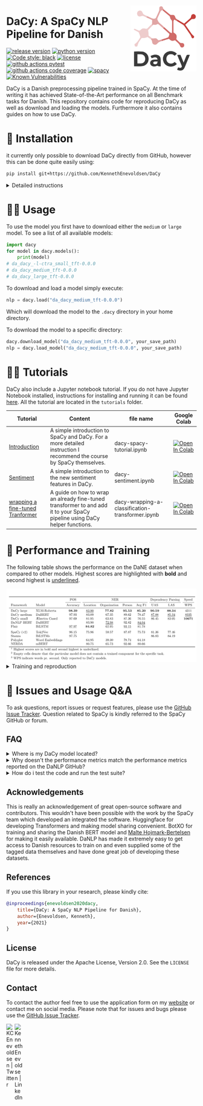 <a href="https://explosion.ai"><img src="img/icon.png" width="175" height="175" align="right" /></a>
# DaCy: A SpaCy NLP Pipeline for Danish


[![release version](https://img.shields.io/badge/DaCy%20Version-0.0.1-green)](https://github.com/KennethEnevoldsen/DaCy)
[![python version](https://img.shields.io/badge/Python-%3E=3.6-blue)](https://github.com/KennethEnevoldsen/DaCy)
[![Code style: black](https://img.shields.io/badge/Code%20Style-Black-black)](https://black.readthedocs.io/en/stable/the_black_code_style.html)
[![license](https://img.shields.io/github/license/KennethEnevoldsen/DaCy.svg?color=blue)](https://github.com/KennethEnevoldsen/DaCy)
[![github actions pytest](https://github.com/KennethEnevoldsen/DaCy/actions/workflows/pytest.yml/badge.svg)](https://github.com/KennethEnevoldsen/Dacy/actions)
[![github actions code coverage](https://github.com/KennethEnevoldsen/DaCy/actions/workflows/pytest_cov.yml/badge.svg)](https://github.com/KennethEnevoldsen/Dacy/actions)
[![spacy](https://img.shields.io/badge/built%20with-spaCy-09a3d5.svg)](https://spacy.io)
[![Known Vulnerabilities](https://snyk.io/test/github/KennethEnevoldsen/DaCy/badge.svg)](https://snyk.io/test/github/KennethEnevoldsen/DaCy)

<!-- 

<a href="https://doi.org/10.21105/joss.03153"><img alt="JOSS paper" src="https://joss.theoj.org/papers/10.21105/joss.03153/status.svg"></a>
<a href="https://doi.org/10.5281/zenodo.4707403"><img src="https://zenodo.org/badge/DOI/10.5281/zenodo.4707403.svg" alt="DOI"></a>
<img alt="PyPI - Python Version" src="https://img.shields.io/pypi/pyversions/trunajod">
[![Github All Releases](https://img.shields.io/github/downloads/kennethenevoldsen/dacy/total.svg)]()
<a href="https://trunajod20.readthedocs.io/en/stable/?badge=stable"><img alt="Documentation Status" src="https://readthedocs.org/projects/trunajod20/badge/?version=stable"></a>

-->

DaCy is a Danish preprocessing pipeline trained in SpaCy. At the time of writing it has achieved State-of-the-Art performance on all Benchmark tasks for Danish. This repository contains code for reproducing DaCy as well as download and loading the models. Furthermore it also contains guides on how to use DaCy.


# 🔧 Installation
it currently only possible to download DaCy directly from GitHub, however this can be done quite easily using:
```bash
pip install git+https://github.com/KennethEnevoldsen/DaCy
```

<details>
  <summary>Detailed instructions</summary>

  ### Install from source
  ```
  git clone https://github.com/KennethEnevoldsen/DaCy.git
  cd DaCy
  pip install .
  ```

</details>


# 👩‍💻 Usage
To use the model you first have to download either the `medium` or `large` model. To see a list of all available models:

```python
import dacy
for model in dacy.models():
    print(model)
# da_dacy_-l-ctra_small_tft-0.0.0
# da_dacy_medium_tft-0.0.0
# da_dacy_large_tft-0.0.0
```

To download and load a model simply execute:
```python
nlp = dacy.load("da_dacy_medium_tft-0.0.0")
```

Which will download the model to the `.dacy` directory in your home directory. 


To download the model to a specific directory:
```python
dacy.download_model("da_dacy_medium_tft-0.0.0", your_save_path)
nlp = dacy.load_model("da_dacy_medium_tft-0.0.0", your_save_path)
```

# 👩‍🏫 Tutorials

DaCy also include a Jupyter notebook tutorial. If you do not have Jupyter Notebook installed, instructions for installing and running it can be found [here]( http://jupyter.org/install). All the tutorial are located in the `tutorials` folder.

| Tutorial                                                                                                                                           | Content                                                                                                                    | file name                                        | Google Colab                                                                                                                                                                                                       |
| -------------------------------------------------------------------------------------------------------------------------------------------------- | -------------------------------------------------------------------------------------------------------------------------- | ------------------------------------------------ | ------------------------------------------------------------------------------------------------------------------------------------------------------------------------------------------------------------------ |
| [Introduction](https://github.com/KennethEnevoldsen/DaCy/blob/main/tutorials/dacy-spacy-tutorial.ipynb)                                            | A simple introduction to SpaCy and DaCy. For a more detailed instruction I recommend the course by SpaCy themselves.       | dacy-spacy-tutorial.ipynb                        | [![Open In Colab](https://colab.research.google.com/assets/colab-badge.svg)](https://colab.research.google.com/github/KennethEnevoldsen/DaCy/blob/main/tutorials/dacy-spacy-tutorial.ipynb)                        |
| [Sentiment](https://github.com/KennethEnevoldsen/DaCy/blob/main/tutorials/dacy-sentiment.ipynb)                                                    | A simple introduction to the new sentiment features in DaCy.                                                               | dacy-sentiment.ipynb                             | [![Open In Colab](https://colab.research.google.com/assets/colab-badge.svg)](https://colab.research.google.com/github/KennethEnevoldsen/DaCy/blob/main/tutorials/dacy-sentiment.ipynb)                             |
| [wrapping a fine-tuned Tranformer](https://github.com/KennethEnevoldsen/DaCy/blob/main/tutorials/dacy-wrapping-a-classification-transformer.ipynb) | A guide on how to wrap an already fine-tuned transformer to and add it to your SpaCy pipeline using DaCy helper functions. | dacy-wrapping-a-classification-transformer.ipynb | [![Open In Colab](https://colab.research.google.com/assets/colab-badge.svg)](https://colab.research.google.com/github/KennethEnevoldsen/DaCy/blob/main/tutorials/dacy-wrapping-a-classification-transformer.ipynb) |



# 🦾 Performance and Training

The following table shows the performance on the DaNE dataset when compared to other models. Highest scores are highlighted with **bold** and second highest is <ins>underlined</ins>. 

<div align="center"><img src="img/perf.png"/></div>


<details>
  <summary> Training and reproduction </summary>

the folder `DaCy_training` contains a SpaCy project which will allow for a reproduction of the results. This folder also includes the evaluation metrics on DaNE and scripts for downloading the required data. For more information please see the training [readme](DaCy_training/readme.md).

Want to learn more about how the model was trained, check out this [blog post](https://www.kennethenevoldsen.com/post/new-fast-and-efficient-state-of-the-art-in-danish-nlp/).

</details>


# 🤔 Issues and Usage Q&A

To ask questions, report issues or request features, please use the [GitHub Issue Tracker](https://github.com/KennethEnevoldsen/DaCy/issues). Question related to SpaCy is kindly referred to the SpaCy GitHub or forum.

## FAQ


<details>
  <summary>Where is my DaCy model located?</summary>

  To figure out where where your DaCy model is located you can always use:

  ```python
  where_is_my_dacy()
  ```

</details>

<details>
  <summary>Why doesn't the performance metrics match the performance metrics reported on the DaNLP GitHub?</summary>

The performance metrics by DaNLP gives the model the 'gold standard' tokenization of the dataset as opposed to having the pipeline tokenize the text itself. This allows for comparison of the models on an even ground regardless of their tokenizer, but inflated the performance in general. DaCy on the other hand reports the performance metrics using its own tokenization this makes the result closer to something you would see on a real dataset and doesreflect how tokenization influence your performance.


</details>

</details>

<details>
  <summary>How do i test the code and run the test suite?</summary>


DaCy comes with an extensive test suite. In order to run the tests, you'll usually want to clone the repository and build DaCy from source. This will also install the required development dependencies and test utilities defined in the requirements.txt.


```
pip install -r requirements.txt
pip install pytest

python -m pytest
```

which will run all the test in the `dacy/tests` folder.


</details>


## Acknowledgements
This is really an acknowledgement of great open-source software and contributors. This wouldn't have been possible with the work by the SpaCy team which developed an integrated the software. Huggingface for developing Transformers and making model sharing convenient. BotXO for training and sharing the Danish BERT model and [Malte Hojmark-Bertelsen](https://github.com/MalteHB) for making it easily available. DaNLP has made it extremely easy to get access to Danish resources to train on and even supplied some of the tagged data themselves and have done great job of developing these datasets.

## References

If you use this library in your research, please kindly cite:

```bibtex
@inproceedings{enevoldsen2020dacy,
    title={DaCy: A SpaCy NLP Pipeline for Danish},
    author={Enevoldsen, Kenneth},
    year={2021}
}
```

## License

DaCy is released under the Apache License, Version 2.0. See the `LICENSE` file for more details.

## Contact
To contact the author feel free to use the application form on my [website](www.kennethenevoldsen.com) or contact me on social media. Please note that for issues and bugs please use the [GitHub Issue Tracker](https://github.com/KennethEnevoldsen/DaCy/issues).

[<img align="left" alt="KCEnevoldsen | Twitter" width="22px" src="https://cdn.jsdelivr.net/npm/simple-icons@v3/icons/twitter.svg" />][twitter]
[<img align="left" alt="KennethEnevoldsen | LinkedIn" width="22px" src="https://cdn.jsdelivr.net/npm/simple-icons@v3/icons/linkedin.svg" />][linkedin]

<br />

</details>

[twitter]: https://twitter.com/KCEnevoldsen
[linkedin]: https://www.linkedin.com/in/kennethenevoldsen/
